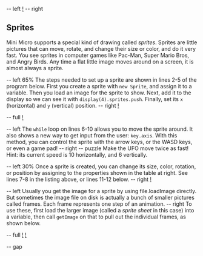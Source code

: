 -- left
[!](p30-spriteBot.png)
-- right
## Sprites
Mini Micro supports a special kind of drawing called *sprites*.  Sprites are little pictures that can move, rotate, and change their size or color, and do it very fast.
You see sprites in computer games like Pac-Man, Super Mario Bros, and Angry Birds.  Any time a flat little image moves around on a screen, it is almost always a sprite.

-- left 65%
The steps needed to set up a sprite are shown in lines 2-5 of the program below.  First you create a sprite with `new Sprite`, and assign it to a variable.  Then you load an image for the sprite to show.  Next, add it to the display so we can see it with `display(4).sprites.push`.  Finally, set its `x` (horizontal) and `y` (vertical) position.
-- right
[!](p30-ufoScreen.png)

-- full
[!](p30-listing1.png)

-- left
The `while` loop on lines 6-10 allows you to move the sprite around.  It also shows a new way to get input from the user: `key.axis`.  With this method, you can control the sprite with the arrow keys, or the WASD keys, or even a game pad!
-- right
-- puzzle
Make the UFO move twice as fast!  Hint: its current speed is 10 horizontally, and 6 vertically.

-- left 30%
Once a sprite is created, you can change its size, color, rotation, or position by assigning to the properties shown in the table at right.  See lines 7-8 in the listing above, or lines 11-12 below.
-- right
[!](p30-spritePropsTable.png)

-- left
Usually you get the image for a sprite by using file.loadImage directly.  But sometimes the image file on disk is actually a bunch of smaller pictures called frames.  Each frame represents one step of an animation.
-- right
To use these, first load the larger image (called a *sprite sheet* in this case) into a variable, then call `getImage` on that to pull out the individual frames, as shown below.

-- full
[!](p30-listing2.png)
[!](p30-enemyFrames.png)

-- gap
